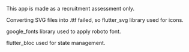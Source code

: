 This app is made as a recruitment assessment only.

Converting SVG files into .ttf failed, so flutter_svg library used for icons.

google_fonts library used to apply roboto font.

flutter_bloc used for state management.